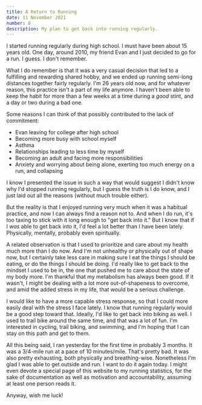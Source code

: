 ```yaml
---
title: A Return to Running
date: 11 November 2021
number: 8
description: My plan to get back into running regularly.
---
```

I started running regularly during high school. I must have been about 15 years old. One day, around 2010, my friend Evan and I just decided to go for a run. I guess. I don't remember.

What I do remember is that it was a very casual decision that led to a fulfilling and rewarding shared hobby, and we ended up running semi-long distances together fairly regularly. I'm 26 years old now, and for whatever reason, this practice isn't a part of my life anymore. I haven't been able to keep the habit for more than a few weeks at a time during a *good* stint, and a day or two during a bad one.

Some reasons I can think of that possibly contributed to the lack of commitment:

- Evan leaving for college after high school
- Becoming more busy with school myself
- Asthma
- Relationships leading to less time by myself
- Becoming an adult and facing more responsibilities
- Anxiety and worrying about being alone, exerting too much energy on a run, and collapsing

I know I presented the issue in such a way that would suggest I didn't know why I'd stopped running regularly, but I guess the truth is I do know, and I just laid out all the reasons (without much trouble either).

But the reality is that I enjoyed running very much when it was a habitual practice, and now I can always find a reason not to. And when I do run, it's too taxing to stick with it long enough to "get back into it." But I know that if I *was* able to get back into it, I'd feel a lot better than I have been lately. Physically, mentally, probably even spiritually.

A related observation is that I used to prioritize and care about my health much more than I do now. And I'm not unhealthy or physically out of shape now, but I certainly take less care in making sure I eat the things I should be eating, or do the things I should be doing. I'd really like to get back to the mindset I used to be in, the one that pushed me to care about the state of my body more. I'm thankful that my metabolism has always been good. If it wasn't, I might be dealing with a lot more out-of-shapeness to overcome, and amid the added stress in my life, that would be a serious challenge.

I would like to have a more capable stress response, so that I could more easily deal with the stress I face lately. I know that running regularly would be a good step toward that. Ideally, I'd like to get back into biking as well. I used to trail bike around the same time, and that was a lot of fun. I'm interested in cycling, trail biking, and swimming, and I'm hoping that I can stay on this path and get to them.

All this being said, I ran yesterday for the first time in probably 3 months. It was a 3/4-mile run at a pace of 10 minutes/mile. That's pretty bad. It was also pretty exhausting, both physically and breathing-wise. Nonetheless I'm glad I was able to get outside and run. I want to do it again today. I might even devote a special page of this website to my running statistics, for the sake of documentation as well as motivation and accountability, assuming at least one person reads it.

Anyway, wish me luck!
